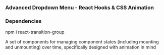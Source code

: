 ### Advanced Dropdown Menu - React Hooks & CSS Animation

### Dependencies

npm i react-transition-group

A set of components for managing component states (including mounting and unmounting) over time, specifically designed with animation in mind
